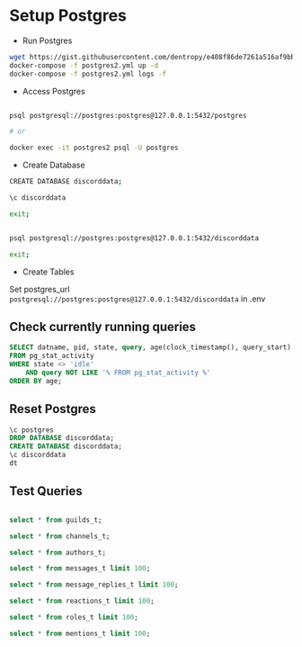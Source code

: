 # Setup Postgres

* Run Postgres

``` bash
wget https://gist.githubusercontent.com/dentropy/e408f86de7261a516af9bb43234ae343/raw/b7c1373bff0152fc59c246e8af0a7f7d48bc340b/postgres2.yml
docker-compose -f postgres2.yml up -d
docker-compose -f postgres2.yml logs -f
```

* Access Postgres

``` bash

psql postgresql://postgres:postgres@127.0.0.1:5432/postgres

# or

docker exec -it postgres2 psql -U postgres

```

* Create Database

``` bash
CREATE DATABASE discorddata;

\c discorddata

exit;
```

``` bash

psql postgresql://postgres:postgres@127.0.0.1:5432/discorddata

exit;
```

* Create Tables

Set postgres_url `postgresql://postgres:postgres@127.0.0.1:5432/discorddata` in .env


## Check currently running queries

``` sql
SELECT datname, pid, state, query, age(clock_timestamp(), query_start) AS age 
FROM pg_stat_activity
WHERE state <> 'idle' 
    AND query NOT LIKE '% FROM pg_stat_activity %' 
ORDER BY age;
```

## Reset Postgres

``` sql
\c postgres
DROP DATABASE discorddata;
CREATE DATABASE discorddata;
\c discorddata
dt
```


## Test Queries

``` sql

select * from guilds_t;

select * from channels_t;

select * from authors_t;

select * from messages_t limit 100;

select * from message_replies_t limit 100;

select * from reactions_t limit 100;

select * from roles_t limit 100;

select * from mentions_t limit 100;

```